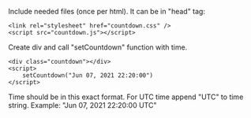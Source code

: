 Include needed files (once per html). It can be in "head" tag:

    <link rel="stylesheet" href="countdown.css" />
    <script src="countdown.js"></script>

Create div and call "setCountdown" function with time.

    <div class="countdown"></div>
    <script>
    	setCountdown("Jun 07, 2021 22:20:00")
    </script>

Time should be in this exact format. For UTC time append "UTC" to time string. Example: "Jun 07, 2021 22:20:00 UTC"